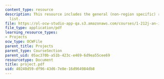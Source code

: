 ```yaml
---
content_type: resource
description: This resource includes the general (non-region specific) reading resource
  list.
file: https://ol-ocw-studio-app-qa.s3.amazonaws.com/courses/1-212j-an-introduction-to-intelligent-transportation-systems-spring-2005/40248d59df9643d67e8e16d964984db8_project.pdf
file_type: application/pdf
learning_resource_types:
- Projects
ocw_type: OCWFile
parent_title: Projects
parent_type: CourseSection
parent_uid: 05ac370b-a51b-423c-e469-6d9ea55cee69
resourcetype: Document
title: project.pdf
uid: 40248d59-df96-43d6-7e8e-16d964984db8
---
```

